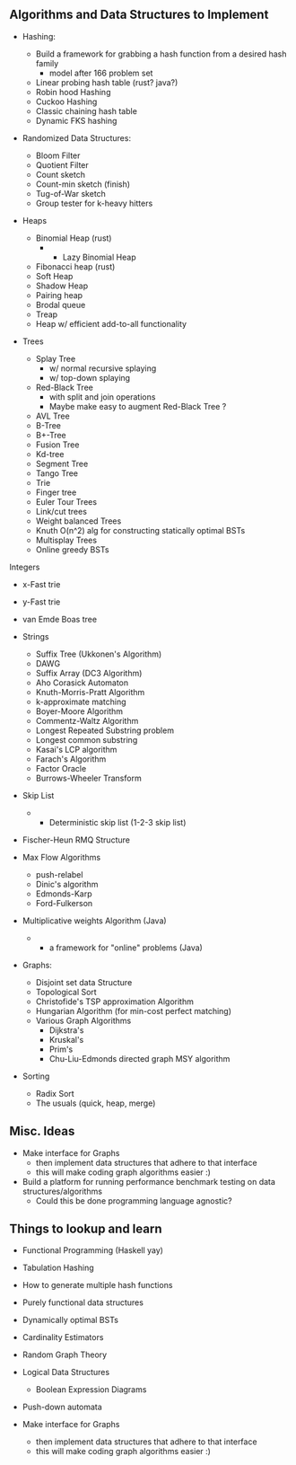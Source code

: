 Algorithms and Data Structures to Implement
-------------------------------------------
- Hashing:
  - Build a framework for grabbing a hash function from a
    desired hash family
      - model after 166 problem set
  - Linear probing hash table (rust? java?)
  - Robin hood Hashing
  - Cuckoo Hashing
  - Classic chaining hash table
  - Dynamic FKS hashing

- Randomized Data Structures:
  - Bloom Filter
  - Quotient Filter
  - Count sketch
  - Count-min sketch (finish)
  - Tug-of-War sketch
  - Group tester for k-heavy hitters

- Heaps
  - Binomial Heap (rust)
    - + Lazy Binomial Heap
  - Fibonacci heap (rust)
  - Soft Heap
  - Shadow Heap
  - Pairing heap
  - Brodal queue
  - Treap
  - Heap w/ efficient add-to-all functionality

- Trees
  - Splay Tree
    - w/ normal recursive splaying
    - w/ top-down splaying
  - Red-Black Tree
    - with split and join operations
    - Maybe make easy to augment Red-Black Tree ?
  - AVL Tree
  - B-Tree
  - B+-Tree
  - Fusion Tree
  - Kd-tree
  - Segment Tree
  - Tango Tree
  - Trie
  - Finger tree
  - Euler Tour Trees
  - Link/cut trees
  - Weight balanced Trees
  - Knuth O(n^2) alg for constructing statically optimal BSTs
  - Multisplay Trees
  - Online greedy BSTs

Integers
  - x-Fast trie
  - y-Fast trie
  - van Emde Boas tree

- Strings
  - Suffix Tree (Ukkonen's Algorithm)
  - DAWG
  - Suffix Array (DC3 Algorithm)
  - Aho Corasick Automaton
  - Knuth-Morris-Pratt Algorithm
  - k-approximate matching
  - Boyer-Moore Algorithm
  - Commentz-Waltz Algorithm
  - Longest Repeated Substring problem
  - Longest common substring
  - Kasai's LCP algorithm
  - Farach's Algorithm
  - Factor Oracle
  - Burrows-Wheeler Transform

- Skip List
  - + Deterministic skip list (1-2-3 skip list)
- Fischer-Heun RMQ Structure

- Max Flow Algorithms
  - push-relabel
  - Dinic's algorithm
  - Edmonds-Karp
  - Ford-Fulkerson

- Multiplicative weights Algorithm (Java)
  - + a framework for "online" problems (Java)

- Graphs:
  - Disjoint set data Structure
  - Topological Sort
  - Christofide's TSP approximation Algorithm
  - Hungarian Algorithm (for min-cost perfect matching)
  - Various Graph Algorithms
    - Dijkstra's
    - Kruskal's
    - Prim's
    - Chu-Liu-Edmonds directed graph MSY algorithm

- Sorting
  - Radix Sort
  - The usuals (quick, heap, merge)

Misc. Ideas
-----------
- Make interface for Graphs
  - then implement data structures that adhere to that interface
  - this will make coding graph algorithms easier :)
- Build a platform for running performance benchmark testing on data structures/algorithms
  - Could this be done programming language agnostic?

Things to lookup and learn
--------------------------

- Functional Programming (Haskell yay)
- Tabulation Hashing
- How to generate multiple hash functions
- Purely functional data structures
- Dynamically optimal BSTs
- Cardinality Estimators
- Random Graph Theory
- Logical Data Structures
  - Boolean Expression Diagrams
- Push-down automata

- Make interface for Graphs
  - then implement data structures that adhere to that interface
  - this will make coding graph algorithms easier :)
